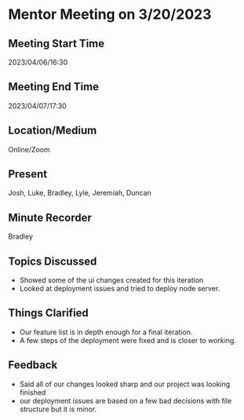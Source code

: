 # Mentor Meeting on 3/20/2023

## Meeting Start Time

2023/04/06/16:30

## Meeting End Time

2023/04/07/17:30

## Location/Medium

Online/Zoom

## Present
Josh, Luke, Bradley, Lyle, Jeremiah, Duncan

## Minute Recorder

Bradley    

## Topics Discussed
- Showed some of the ui changes created for this iteration
- Looked at deployment issues and tried to deploy node server.

## Things Clarified
- Our feature list is in depth enough for a final iteration.
- A few steps of the deployment were fixed and is closer to working.
## Feedback 
- Said all of our changes looked sharp and our project was looking finished
- our deployment issues are based on a few bad decisions with file structure but it is minor.